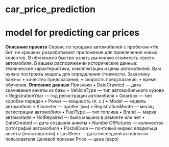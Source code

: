 # car_price_prediction
# model for predicting car prices 

**Описание проекта**
Сервис по продаже автомобилей с пробегом «Не бит, не крашен» разрабатывает приложение для привлечения новых клиентов. В нём можно быстро узнать рыночную стоимость своего автомобиля. В вашем распоряжении исторические данные: технические характеристики, комплектации и цены автомобилей. Вам нужно построить модель для определения стоимости.
Заказчику важны:
•	качество предсказания;
•	скорость предсказания;
•	время обучения.
**Описание данных**
Признаки
•	DateCrawled — дата скачивания анкеты из базы
•	VehicleType — тип автомобильного кузова
•	RegistrationYear — год регистрации автомобиля
•	Gearbox — тип коробки передач
•	Power — мощность (л. с.)
•	Model — модель автомобиля
•	Kilometer — пробег (км)
•	RegistrationMonth — месяц регистрации автомобиля
•	FuelType — тип топлива
•	Brand — марка автомобиля
•	NotRepaired — была машина в ремонте или нет
•	DateCreated — дата создания анкеты
•	NumberOfPictures — количество фотографий автомобиля
•	PostalCode — почтовый индекс владельца анкеты (пользователя)
•	LastSeen — дата последней активности пользователя
Целевой признак
Price — цена (евро)

